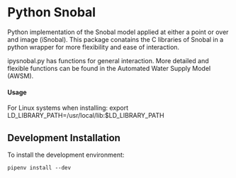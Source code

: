 # Python Snobal

Python implementation of the Snobal model applied at either a point or over and image (iSnobal). This package conatains the C libraries of Snobal in a python wrapper for more flexibility and ease of interaction.

ipysnobal.py has functions for general interaction. More detailed and flexible functions can be found in the Automated Water Supply Model (AWSM).



#### Usage
For Linux systems when installing:
export LD_LIBRARY_PATH=/usr/local/lib:$LD_LIBRARY_PATH

## Development Installation

To install the development environment:

```
pipenv install --dev
```